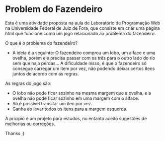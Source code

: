 ﻿# Problem do Fazendeiro
 
 Esta é uma atividade proposta na aula de Laboratório de Programação Web na Universidade Federal de Juiz de Fora, que consiste em criar uma página html que funcione como um jogo relacionado ao problema do fazendeiro.
 
 O que é o problema do fazendeiro?
  - A ideia é a seguinte: O fazendeiro comprou um lobo, um alface e uma ovelha, porém ele precisa passar com os três para o outro lado do rio sem que haja perdas... A dificuldade nisso, é que o fazendeiro só consegue carregar um item por vez, não podendo deixar certos itens juntos de acordo com as regras.
 
 As regras do jogo são:
  - O lobo não pode ficar sozinho na mesma margem que a ovelha, e a ovelha não pode ficar sozinho em uma margem com o alface.
  - Só é possível transitar um iten por vez.
  - Ganha ao levar todos os itens para a margem esquerda.

A pricípio é um projeto para estudos, no entanto aceito sugestões de melhorias ou correções.

Thanks ;)
